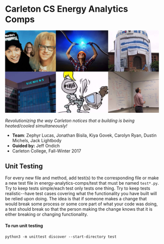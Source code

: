 # Carleton CS Energy Analytics Comps

<kbd>
    <img src="imgs/collage.png" alt="Joyous Collage"
    width="650">
</kbd>

*Revolutionizing the way Carleton notices that a building is being heated/cooled simultaneously!*

- **Team**: Zephyr Lucas, Jonathan Bisila, Kiya Govek, Carolyn Ryan, Dustin Michels, Jack Lightbody
- **Guided by:** Jeff Ondich
- Carleton College, Fall-Winter 2017

## Unit Testing
For every new file and method, add test(s) to the corresponding file or make a new test file in energy-analytics-comps/test
that must be named ```test*.py```.  Try to keep tests simple/each test only tests one thing.  Try to keep tests
realistic--have test cases covering what the functionality you have built will be relied upon doing.  The idea is that
if someone makes a change that would break some process or some core part of what your code was doing, a test should break
so that the person making the change knows that it is either breaking or changing functionality.

#### To run unit testing
```unix
python3 -m unittest discover --start-directory test
```

